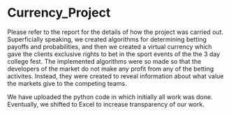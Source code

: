 # Currency_Project

Please refer to the report for the details of how the project was carried out. Superficially speaking, we created algorithms for determining betting payoffs and probabilities, and then we created a virtual currency which gave the clients exclusive rights to bet in the sport events of the the 3 day college fest. The implemented algorithms were so made so that the developers of the market do not make any profit from any of the betting activites. Instead, they were created to reveal information about what value the markets give to the competing teams. 

We have uploaded the python code in which initially all work was done. Eventually, we shifted to Excel to increase transparency of our work. 
